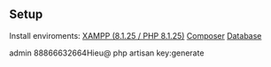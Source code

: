 ## Setup

Install enviroments:
[XAMPP (8.1.25 / PHP 8.1.25)](https://sourceforge.net/projects/xampp/files/XAMPP%20Windows/8.1.25/xampp-windows-x64-8.1.25-0-VS16-installer.exe)
[Composer](https://getcomposer.org/download/)
[Database]((https://github.com/MinhHieu012/QuanLyLichKham/raw/master/tkudpm.sql))










admin
88866632664Hieu@
php artisan key:generate
